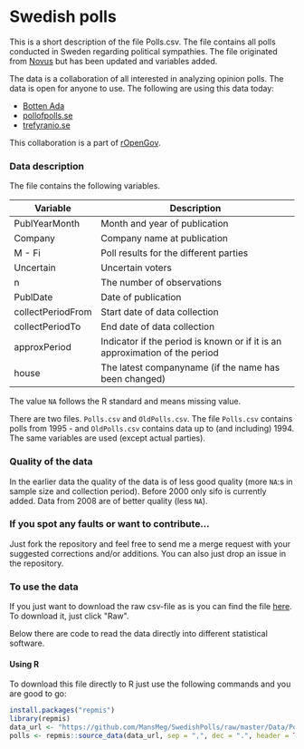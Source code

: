 Swedish polls
========================================================

This is a short description of the file Polls.csv. The file contains all polls conducted in Sweden regarding political sympathies. The file originated from [Novus](http://www.novus.se/vaeljaropinionen/ekotnovus-poll-of-polls.aspx) but has been updated and variables added.

The data is a collaboration of all interested in analyzing opinion polls. The data is open for anyone to use. The following are using this data today:
- [Botten Ada](http://bottenada.se)
- [pollofpolls.se](http://pollofpolls.se/poll-of-polls/)
- [trefyranio.se](http://trefyranio.com/)

This collaboration is a part of [rOpenGov](http://ropengov.github.io/).

### Data description

The file contains the following variables.

Variable      | Description
------------- | -------------
PublYearMonth | Month and year of publication
Company	      | Company name at publication
M - Fi	      | Poll results for the different parties
Uncertain	    | Uncertain voters
n	            | The number of observations
PublDate	    | Date of publication
collectPeriodFrom	| Start date of data collection
collectPeriodTo	| End date of data collection
approxPeriod | Indicator if the period is known or if it is an approximation of the period
house | The latest companyname (if the name has been changed)

The value ```NA``` follows the R standard and means missing value. 

There are two files. ```Polls.csv``` and ```OldPolls.csv```. The file ```Polls.csv``` contains polls from 1995 - and ```OldPolls.csv``` contains data up to (and including) 1994. The same variables are used (except actual parties).

### Quality of the data
In the earlier data the quality of the data is of less good quality (more ```NA```:s in sample size and collection period). Before 2000 only sifo is currently added. 
Data from 2008 are of better quality (less ```NA```). 

### If you spot any faults or want to contribute...
Just fork the repository and feel free to send me a merge request with your suggested corrections and/or additions. You can also just drop an issue in the repository.

### To use the data
If you just want to download the raw csv-file as is you can find the file [here](https://github.com/MansMeg/SwedishPolls/blob/master/Data/Polls.csv). To download it, just click "Raw".

Below there are code to read the data directly into different statistical software.

#### Using R
To download this file directly to R just use the following commands and you are good to go:

```r 
install.packages("repmis")
library(repmis)
data_url <- "https://github.com/MansMeg/SwedishPolls/raw/master/Data/Polls.csv"
polls <- repmis::source_data(data_url, sep = ",", dec = ".", header = TRUE)
```
